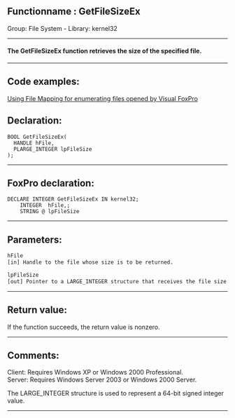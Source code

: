 <link rel="stylesheet" type="text/css" href="../../css/win32api.css">  
<link rel="stylesheet" href="https://cdnjs.cloudflare.com/ajax/libs/font-awesome/4.7.0/css/font-awesome.min.css">

## Functionname : GetFileSizeEx
Group: File System - Library: kernel32    
***  


#### The GetFileSizeEx function retrieves the size of the specified file.
***  


## Code examples:
[Using File Mapping for enumerating files opened by Visual FoxPro](../../samples/sample_473.md)  

## Declaration:
```foxpro  
BOOL GetFileSizeEx(
  HANDLE hFile,
  PLARGE_INTEGER lpFileSize
);  
```  
***  


## FoxPro declaration:
```foxpro  
DECLARE INTEGER GetFileSizeEx IN kernel32;
	INTEGER  hFile,;
	STRING @ lpFileSize  
```  
***  


## Parameters:
```txt  
hFile
[in] Handle to the file whose size is to be returned.

lpFileSize
[out] Pointer to a LARGE_INTEGER structure that receives the file size.  
```  
***  


## Return value:
If the function succeeds, the return value is nonzero.  
***  


## Comments:
Client: Requires Windows XP or Windows 2000 Professional.  
Server: Requires Windows Server 2003 or Windows 2000 Server.  
  
The LARGE_INTEGER structure is used to represent a 64-bit signed integer value.  
  
***  

